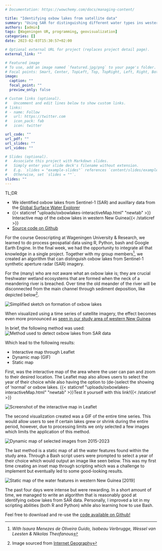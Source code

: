 ```yaml
---
# Documentation: https://wowchemy.com/docs/managing-content/

title: "Identifying oxbow lakes from satellite data"
summary: "Using SAR for distinguishing different water types ins western New Guinea"
authors: [admin]
tags: [Wageningen UR, programming, geovisualization]
categories: []
date: 2023-02-03T15:30:57+02:00

# Optional external URL for project (replaces project detail page).
external_link: ""

# Featured image
# To use, add an image named `featured.jpg/png` to your page's folder.
# Focal points: Smart, Center, TopLeft, Top, TopRight, Left, Right, BottomLeft, Bottom, BottomRight.
image:
  caption: ""
  focal_point: ""
  preview_only: false

# Custom links (optional).
#   Uncomment and edit lines below to show custom links.
# links:
# - name: Follow
#   url: https://twitter.com
#   icon_pack: fab
#   icon: twitter

url_code: ""
url_pdf: ""
url_slides: ""
url_video: ""

# Slides (optional).
#   Associate this project with Markdown slides.
#   Simply enter your slide deck's filename without extension.
#   E.g. `slides = "example-slides"` references `content/slides/example-slides.md`.
#   Otherwise, set `slides = ""`.
slides: ""
---
```

TL;DR
- We identified oxbow lakes from Sentinel-1 (SAR) and auxillary data from the [Global Surface Water Explorer](https://global-surface-water.appspot.com/download)
- {{< staticref "uploads/oxbowlakes-interactiveMap.html" "newtab" >}} Interactive map of the oxbow lakes in western New Guinea{{< /staticref >}}
-	[Source code on Github](https://github.com/geoJoost/oxbow-lake-detection)

For the course Geoscripting at Wageningen University & Research, we learned to do process geospatial data using R, Python, bash and Google Earth Engine. In the final week, we had the opportunity to integrate all that knowledge in a single project. Together with my group members[^1], we created an algorithm that can distinguish oxbow lakes from Sentinel-1 synthetic aperture radar (SAR) imagery.

For the (many) who are not aware what an oxbow lake is; they are crucial freshwater wetland ecosystems that are formed when the neck of a meandering river is breached. Over time the old meander of the river will be disconnected from the main channel through sediment deposition, like depicted below[^2].

![](figure_oxbowlakes-formation.png "Simplified sketch on formation of oxbow lakes")
 
When visualized using a time series of satellite imagery, the effect becomes even more pronounced as [seen in our study area of western New Guinea](https://earthengine.google.com/timelapse#v=-3.31616,139.0256,10.624,latLng&t=0.35&ps=25&bt=19840101&et=20201231&startDwell=0&endDwell=0)

In brief, the following method was used:
![](figure_oxbowlakes-method.png "Method used to detect oxbow lakes from SAR data")
 
Which lead to the following results: 
- Interactive map through Leaflet
- Dynamic map (GIF)
- Static map

First, was the interactive map of the area where the user can pan and zoom to their desired location. The Leaflet map also allows users to select the year of their choice while also having the option to (de-)select the showing of ‘normal’ or oxbow lakes. {{< staticref "uploads/oxbowlakes-interactiveMap.html" "newtab" >}}Test it yourself with this link!{{< /staticref >}}

![](figure_oxbowlakes-html.png "Screenshot of the interactive map in Leaflet")

The second visualization created was a GIF of the entire time series. This would allow users to see if certain lakes grew or shrink during the entire period, however, due to processing limits we only selected a few images which limits the application of this method. 

![](figure_oxbowlakes-gif.gif "Dynamic map of selected images from 2015-2023")

The last method is a static map of all the water features found within the study area. Through a Bash script users were prompted to select a year of their choice which would output an image like seen below. This was my first time creating an inset map through scripting which was a challenge to implement but eventually led to some good-looking results.

![](figure_oxbowlakes-static2019.png "Static map of the water features in western New Guinea [2019]")

The past four days were intense but were rewarding. In a short amount of time, we managed to write an algorithm that is reasonably good at identifying oxbow lakes from SAR data. Personally, I improved a lot in my scripting abilities (both R and Python) while also learning how to use Bash.

Feel free to download and re-use the [code available on Github!](https://github.com/geoJoost/oxbow-lake-detection)


[^1]:*With Isaura Menezes de Oliveira Guido, Isabeau Verbrugge, Wessel van Leesten & Nikolas Theofanous*
[^2]: Image sourced from [Internet Geography](https://www.internetgeography.net/flashcard/draw-a-simple-diagram-to-show-the-formation-of-an-oxbow-lake/)
